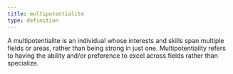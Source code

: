 ```yaml
---
title: multipotentialite
type: definition
---
```


A multipotentialite is an individual whose interests and skills span multiple fields or areas, rather than being strong in just one. 
Multipotentiality refers to having the ability and/or preference to excel across fields rather than specialize.   
